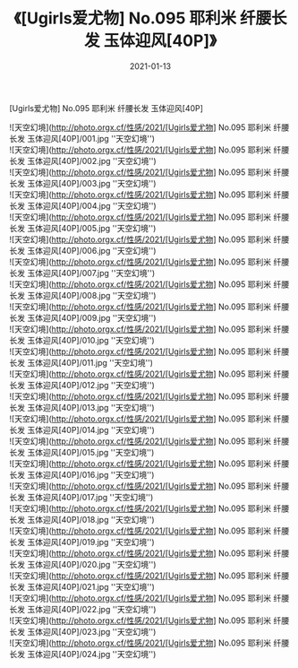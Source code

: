 ﻿---
layout: post
title:  《[Ugirls爱尤物] No.095 耶利米 纤腰长发 玉体迎风[40P]》
date:   2021-01-13
img: http://photo.orgx.cf/性感/2021/[Ugirls爱尤物] No.095 耶利米 纤腰长发 玉体迎风[40P]/000.jpg
categories: [美女, 性感, 泳衣]
---

[Ugirls爱尤物] No.095 耶利米 纤腰长发 玉体迎风[40P]



![天空幻境](http://photo.orgx.cf/性感/2021/[Ugirls爱尤物] No.095 耶利米 纤腰长发 玉体迎风[40P]/001.jpg ''天空幻境'') <br>
![天空幻境](http://photo.orgx.cf/性感/2021/[Ugirls爱尤物] No.095 耶利米 纤腰长发 玉体迎风[40P]/002.jpg ''天空幻境'') <br>
![天空幻境](http://photo.orgx.cf/性感/2021/[Ugirls爱尤物] No.095 耶利米 纤腰长发 玉体迎风[40P]/003.jpg ''天空幻境'') <br>
![天空幻境](http://photo.orgx.cf/性感/2021/[Ugirls爱尤物] No.095 耶利米 纤腰长发 玉体迎风[40P]/004.jpg ''天空幻境'') <br>
![天空幻境](http://photo.orgx.cf/性感/2021/[Ugirls爱尤物] No.095 耶利米 纤腰长发 玉体迎风[40P]/005.jpg ''天空幻境'') <br>
![天空幻境](http://photo.orgx.cf/性感/2021/[Ugirls爱尤物] No.095 耶利米 纤腰长发 玉体迎风[40P]/006.jpg ''天空幻境'') <br>
![天空幻境](http://photo.orgx.cf/性感/2021/[Ugirls爱尤物] No.095 耶利米 纤腰长发 玉体迎风[40P]/007.jpg ''天空幻境'') <br>
![天空幻境](http://photo.orgx.cf/性感/2021/[Ugirls爱尤物] No.095 耶利米 纤腰长发 玉体迎风[40P]/008.jpg ''天空幻境'') <br>
![天空幻境](http://photo.orgx.cf/性感/2021/[Ugirls爱尤物] No.095 耶利米 纤腰长发 玉体迎风[40P]/009.jpg ''天空幻境'') <br>
![天空幻境](http://photo.orgx.cf/性感/2021/[Ugirls爱尤物] No.095 耶利米 纤腰长发 玉体迎风[40P]/010.jpg ''天空幻境'') <br>
![天空幻境](http://photo.orgx.cf/性感/2021/[Ugirls爱尤物] No.095 耶利米 纤腰长发 玉体迎风[40P]/011.jpg ''天空幻境'') <br>
![天空幻境](http://photo.orgx.cf/性感/2021/[Ugirls爱尤物] No.095 耶利米 纤腰长发 玉体迎风[40P]/012.jpg ''天空幻境'') <br>
![天空幻境](http://photo.orgx.cf/性感/2021/[Ugirls爱尤物] No.095 耶利米 纤腰长发 玉体迎风[40P]/013.jpg ''天空幻境'') <br>
![天空幻境](http://photo.orgx.cf/性感/2021/[Ugirls爱尤物] No.095 耶利米 纤腰长发 玉体迎风[40P]/014.jpg ''天空幻境'') <br>
![天空幻境](http://photo.orgx.cf/性感/2021/[Ugirls爱尤物] No.095 耶利米 纤腰长发 玉体迎风[40P]/015.jpg ''天空幻境'') <br>
![天空幻境](http://photo.orgx.cf/性感/2021/[Ugirls爱尤物] No.095 耶利米 纤腰长发 玉体迎风[40P]/016.jpg ''天空幻境'') <br>
![天空幻境](http://photo.orgx.cf/性感/2021/[Ugirls爱尤物] No.095 耶利米 纤腰长发 玉体迎风[40P]/017.jpg ''天空幻境'') <br>
![天空幻境](http://photo.orgx.cf/性感/2021/[Ugirls爱尤物] No.095 耶利米 纤腰长发 玉体迎风[40P]/018.jpg ''天空幻境'') <br>
![天空幻境](http://photo.orgx.cf/性感/2021/[Ugirls爱尤物] No.095 耶利米 纤腰长发 玉体迎风[40P]/019.jpg ''天空幻境'') <br>
![天空幻境](http://photo.orgx.cf/性感/2021/[Ugirls爱尤物] No.095 耶利米 纤腰长发 玉体迎风[40P]/020.jpg ''天空幻境'') <br>
![天空幻境](http://photo.orgx.cf/性感/2021/[Ugirls爱尤物] No.095 耶利米 纤腰长发 玉体迎风[40P]/021.jpg ''天空幻境'') <br>
![天空幻境](http://photo.orgx.cf/性感/2021/[Ugirls爱尤物] No.095 耶利米 纤腰长发 玉体迎风[40P]/022.jpg ''天空幻境'') <br>
![天空幻境](http://photo.orgx.cf/性感/2021/[Ugirls爱尤物] No.095 耶利米 纤腰长发 玉体迎风[40P]/023.jpg ''天空幻境'') <br>
![天空幻境](http://photo.orgx.cf/性感/2021/[Ugirls爱尤物] No.095 耶利米 纤腰长发 玉体迎风[40P]/024.jpg ''天空幻境'') <br>